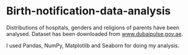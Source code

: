 # Birth-notification-data-analysis
Distributions of hospitals, genders and religions of parents have been analysed. Dataset has been downloaded from www.dubaipulse.gov.ae.

I used Pandas, NumPy, Matplotlib and Seaborn for doing my analysis.
